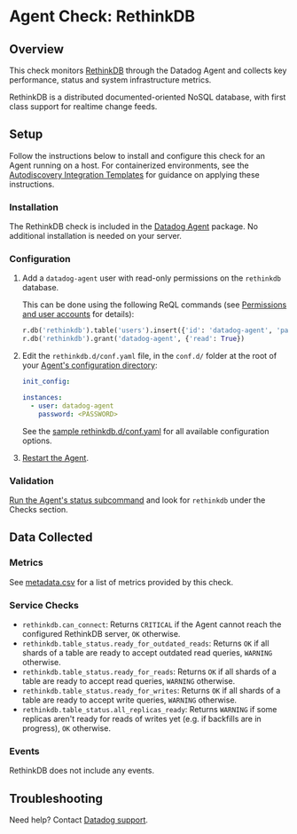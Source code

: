 # Agent Check: RethinkDB

## Overview

This check monitors [RethinkDB][1] through the Datadog Agent and collects key performance, status and system infrastructure metrics.

RethinkDB is a distributed documented-oriented NoSQL database, with first class support for realtime change feeds.

## Setup

Follow the instructions below to install and configure this check for an Agent running on a host. For containerized environments, see the [Autodiscovery Integration Templates][2] for guidance on applying these instructions.

### Installation

The RethinkDB check is included in the [Datadog Agent][3] package.
No additional installation is needed on your server.

### Configuration

1. Add a `datadog-agent` user with read-only permissions on the `rethinkdb` database.

    This can be done using the following ReQL commands (see [Permissions and user accounts][4] for details):

    ```python
    r.db('rethinkdb').table('users').insert({'id': 'datadog-agent', 'password': '<PASSWORD>'})
    r.db('rethinkdb').grant('datadog-agent', {'read': True})
    ```

2. Edit the `rethinkdb.d/conf.yaml` file, in the `conf.d/` folder at the root of your [Agent's configuration directory][5]:

    ```yaml
    init_config:

    instances:
      - user: datadog-agent
        password: <PASSWORD>
    ```

    See the [sample rethinkdb.d/conf.yaml][6] for all available configuration options.

3. [Restart the Agent][7].

### Validation

[Run the Agent's status subcommand][8] and look for `rethinkdb` under the Checks section.

## Data Collected

### Metrics

See [metadata.csv][9] for a list of metrics provided by this check.

### Service Checks

- `rethinkdb.can_connect`: Returns `CRITICAL` if the Agent cannot reach the configured RethinkDB server, `OK` otherwise.
- `rethinkdb.table_status.ready_for_outdated_reads`: Returns `OK` if all shards of a table are ready to accept outdated read queries, `WARNING` otherwise.
- `rethinkdb.table_status.ready_for_reads`: Returns `OK` if all shards of a table are ready to accept read queries, `WARNING` otherwise.
- `rethinkdb.table_status.ready_for_writes`: Returns `OK` if all shards of a table are ready to accept write queries, `WARNING` otherwise.
- `rethinkdb.table_status.all_replicas_ready`: Returns `WARNING` if some replicas aren't ready for reads of writes yet (e.g. if backfills are in progress), `OK` otherwise.

### Events

RethinkDB does not include any events.

## Troubleshooting

Need help? Contact [Datadog support][10].

[1]: https://rethinkdb.com/
[2]: https://docs.datadoghq.com/agent/autodiscovery/integrations
[3]: https://docs.datadoghq.com/agent
[4]: https://rethinkdb.com/docs/permissions-and-accounts/
[5]: https://docs.datadoghq.com/agent/guide/agent-configuration-files/#agent-configuration-directory
[6]: https://github.com/DataDog/integrations-core/blob/master/rethinkdb/datadog_checks/rethinkdb/data/conf.yaml.example
[7]: https://docs.datadoghq.com/agent/guide/agent-commands/#start-stop-and-restart-the-agent
[8]: https://docs.datadoghq.com/agent/guide/agent-commands/#agent-status-and-information
[9]: https://github.com/DataDog/integrations-core/blob/master/rethinkdb/metadata.csv
[10]: https://docs.datadoghq.com/help
